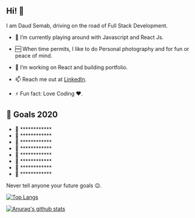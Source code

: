 ## Hi! 👋

I am Daud Semab, driving on the road of Full Stack Development.

- 🌱 I’m currently playing around with Javascript and React Js.

- 🆓 When time permits, I like to do Personal photography and for fun or peace of mind.

- 🔭 I’m working on React and building portfolio.

- 📫 Reach me out at [LinkedIn](https://www.linkedin.com/in/daud-semab-715039189/).

- ⚡ Fun fact: Love Coding ❤.

## 📝 Goals 2020

- 🎯 ************
- 🎯 ************
- 🎯 ************
- 🎯 ************
- 🎯 ************
- 🎯 ************
- 🎯 ************
- 🎯 ************

Never tell anyone your future goals 😉.
 
[![Top Langs](https://github-readme-stats.vercel.app/api/top-langs/?username=daudsemab&layout=compact)](https://github.com/anuraghazra/github-readme-stats)

[![Anurag's github stats](https://github-readme-stats.vercel.app/api?username=daudsemab)](https://github.com/anuraghazra/github-readme-stats)
